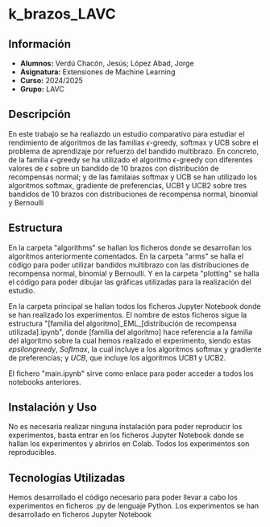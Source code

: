 # k_brazos_LAVC
## Información
- **Alumnos:** Verdú Chacón, Jesús; López Abad, Jorge
- **Asignatura:** Extensiones de Machine Learning
- **Curso:** 2024/2025
- **Grupo:** LAVC
## Descripción
En este trabajo se ha realiazdo un estudio comparativo para estudiar el rendimiento de algoritmos de las familias $\epsilon$-greedy, softmax y UCB sobre el problema de aprendizaje por refuerzo del bandido multibrazo. En concreto, de la familia $\epsilon$-greedy se ha utilizado el algoritmo $\epsilon$-greedy con diferentes valores de $\epsilon$ sobre un bandido de 10 brazos con distribución de recompensas normal; y de las familaias softmax y UCB se han utilizado los algoritmos softmax, gradiente de preferencias, UCB1 y UCB2 sobre tres bandidos de 10 brazos con distribuciones de recompensa normal, binomial y Bernoulli

## Estructura
En la carpeta "algorithms" se hallan los ficheros donde se desarrollan los algoritmos anteriormente comentados. En la carpeta "arms" se halla el código para poder utilizar bandidos multibrazo con las distribuciones de recompensa normal, binomial y Bernoulli. Y en la carpeta "plotting" se halla el código para poder dibujar las gráficas utilizadas para la realización del estudio.

En la carpeta principal se hallan todos los ficheros Jupyter Notebook donde se han realizado los experimentos. El nombre de estos ficheros sigue la estructura "[familia del algoritmo]\_EML\_[distribución de recompensa utilizada].ipynb", donde [familia del algoritmo] hace referencia a la familia del algoritmo sobre la cual hemos realizado el experimento, siendo estas _epsilongreedy_, _Softmax_, la cual incluye a los algoritmos softmax y gradiente de preferencias; y _UCB_, que incluye los algoritmos UCB1 y UCB2.

El fichero "main.ipynb" sirve como enlace para poder acceder a todos los notebooks anteriores.

## Instalación y Uso
No es necesaria realizar ninguna instalación para poder reproducir los experimentos, basta entrar en los ficheros Jupyter Notebook donde se hallan los experimentos y abrirlos en Colab. Todos los experimentos son reproducibles.
## Tecnologías Utilizadas
Hemos desarrollado el código necesario para poder llevar a cabo los experimentos en ficheros .py de lenguaje Python. Los experimentos se han desarrollado en ficheros Jupyter Notebook
